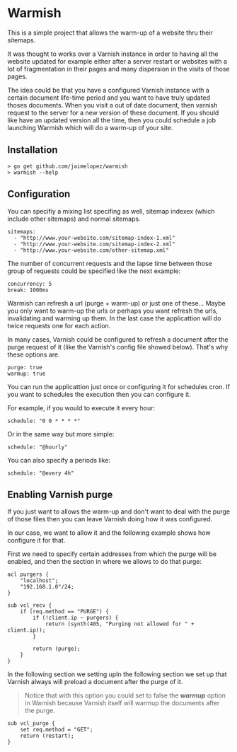 # Warmish
This is a simple project that allows the warm-up of a website thru their sitemaps.

It was thought to works over a Varnish instance in order to having all the website updated for example either after a server restart or websites with a lot of fragmentation in their pages and many dispersion in the visits of those pages.

The idea could be that you have a configured Varnish instance with a certain document life-time period and you want to have truly updated thoses documents. When you visit a out of date document, then varnish request to the server for a new version of these document. If you should like have an updated version all the time, then you could schedule a job launching Warmish which will do a warm-up of your site.  

## Installation
```
> go get github.com/jaimelopez/warmish
> warmish --help
```

## Configuration
You can specifiy a mixing list specifing as well, sitemap indexex (which include other sitemaps) and normal sitemaps.
```
sitemaps:
  - "http://www.your-website.com/sitemap-index-1.xml"
  - "http://www.your-website.com/sitemap-index-2.xml"
  - "http://www.your-website.com/other-sitemap.xml"
```

The number of concurrent requests and the lapse time between those group of requests could be specified like the next example:
```
concurrency: 5
break: 1000ms
```

Warmish can refresh a url (purge + warm-up) or just one of these...
Maybe you only want to warm-up the urls or perhaps you want refresh the urls, invalidating and warming up them. In the last case the applicattion will do twice requests one for each action.

In many cases, Varnish could be configured to refresh a document after the purge request of it (like the Varnish's config file showed below). That's why these options are.
```
purge: true
warmup: true
```

You can run the applicattion just once or configuring it for schedules cron. If you want to schedules the execution then you can configure it.

For example, if you would to execute it every hour:
```
schedule: "0 0 * * * *"
```
Or in the same way but more simple:
```
schedule: "@hourly"
```
You can also specify a periods like:
```
schedule: "@every 4h"
```

## Enabling Varnish purge
If you just want to allows the warm-up and don't want to deal with the purge of those files then you can leave Varnish doing how it was configured.

In our case, we want to allow it and the following example shows how configure it for that.

First we need to specify certain addresses from which the purge will be enabled, and then the section in where we allows to do that purge:
```
acl purgers {
    "localhost";
    "192.168.1.0"/24;
}
 
sub vcl_recv {
    if (req.method == "PURGE") {
        if (!client.ip ~ purgers) {
            return (synth(405, "Purging not allowed for " + client.ip));
        }

        return (purge);
    }
}
```

In the following section we setting upIn the following section we set up that Varnish always will preload a document after the purge of it.
>Notice that with this option you could set to false the ***warmup*** option in Warnish because Varnish itself will warmup the documents after the purge.

```
sub vcl_purge {
    set req.method = "GET";
    return (restart);
}
```